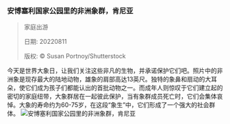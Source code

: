 ### 安博塞利国家公园里的非洲象群，肯尼亚
> 家庭出游> > 日期: 20220811> > 版权: © Susan Portnoy/Shutterstock
   
 今天是世界大象日，让我们关注这些非凡的生物，并承诺保护它们吧。照片中的非洲象是现存最大的陆地动物，雄象的肩部高达13英尺。独特的象鼻和扇动的大耳朵，使它们成为孩子们都能认出的首批动物之一。而成年人则惊叹于它们建立起的密切的家庭纽带，大象群居在一起彼此保护，当有象群成员死亡时，它们会集体哀悼。大象的寿命约为60-75岁，在这段“象生”中，它们形成了一个强大的社会群体。
![安博塞利国家公园里的非洲象群，肯尼亚](https://s.cn.bing.net/th?id=OHR.AmboseliElephants_ZH-CN2078609290_1920x1080.jpg&rf=LaDigue_1920x1080.jpg)